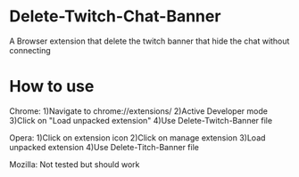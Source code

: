 # Delete-Twitch-Chat-Banner
A Browser extension that delete the twitch banner that hide the chat without connecting

# How to use
Chrome:
1)Navigate to chrome://extensions/
2)Active Developer mode
3)Click on "Load unpacked extension"
4)Use Delete-Twitch-Banner file

Opera:
1)Click on extension icon
2)Click on manage extension
3)Load unpacked extension
4)Use Delete-Titch-Banner file

Mozilla:
Not tested but should work
